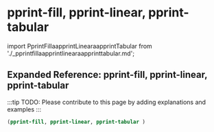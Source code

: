 # pprint-fill, pprint-linear, pprint-tabular

import PprintFillaapprintLinearaapprintTabular from './_pprintfillaapprintlinearaapprinttabular.md';

<PprintFillaapprintLinearaapprintTabular />

## Expanded Reference: pprint-fill, pprint-linear, pprint-tabular

:::tip
TODO: Please contribute to this page by adding explanations and examples
:::

```lisp
(pprint-fill, pprint-linear, pprint-tabular )
```
